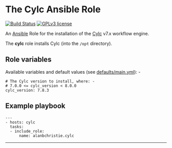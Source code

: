 # The Cylc Ansible Role

[![Build Status](https://travis-ci.org/alanbchristie/cylc.svg?branch=master)](https://travis-ci.org/alanbchristie/cylc)
[![GPLv3 license](https://img.shields.io/badge/License-GPLv3-blue.svg)](http://perso.crans.org/besson/LICENSE.html)

An [Ansible] Role for the installation of the [Cylc] v7.x workflow engine.

The **cylc** role installs Cylc (into the `/opt` directory).

## Role variables
Available variables and default values
(see [defaults/main.yml](defaults/main.yml)): -

    # The Cylc version to install, where: -
    # 7.0.0 <= cylc_version < 8.0.0
    cylc_version: 7.8.3

## Example playbook

    ---
    - hosts: cylc
      tasks:
      - include_role:
          name: alanbchristie.cylc

---

[Ansible]: https://pypi.org/project/ansible/
[Cylc]: https://cylc.github.io
